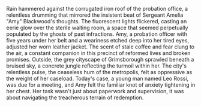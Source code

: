 Rain hammered against the corrugated iron roof of the probation office, a relentless drumming that mirrored the insistent beat of Sergeant Amelia "Amy" Blackwood's thoughts.  The fluorescent lights flickered, casting an eerie glow over the sterile waiting room, a space that seemed perpetually populated by the ghosts of past infractions.  Amy, a probation officer with five years under her belt and a weariness etched deep into her tired eyes, adjusted her worn leather jacket.  The scent of stale coffee and fear clung to the air, a constant companion in this precinct of reformed lives and broken promises.  Outside, the grey cityscape of Grimsborough sprawled beneath a bruised sky, a concrete jungle reflecting the turmoil within her.  The city's relentless pulse, the ceaseless hum of the metropolis, felt as oppressive as the weight of her caseload.  Today's case, a young man named Leo Rossi, was due for a meeting, and Amy felt the familiar knot of anxiety tightening in her chest.  Her task wasn't just about paperwork and supervision, it was about navigating the treacherous terrain of redemption.
